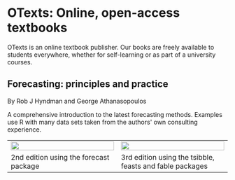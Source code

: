 # OTexts: Online, open-access textbooks

OTexts is an online textbook publisher. Our books are freely available to students everywhere, whether for self-learning or as part of a university courses.

## Forecasting: principles and practice
By Rob J Hyndman and George Athanasopoulos

A comprehensive introduction to the latest forecasting methods. Examples use R with many data sets taken from the authors' own consulting experience. 

<table>
  <tr>
    <td width="40%"><a href="https://OTexts.com/fpp2"><img src="https://otexts.com/img/fpp2_cover.jpg" width=100%></a></td>
    <td width="40%"><a href="https://OTexts.com/fpp3"><img src="https://otexts.com/img/fpp3_cover.jpg" width=100%></a></td>
  </tr>
  <tr>
    <td>2nd edition using the forecast package</td>
    <td>3rd edition using the tsibble, feasts and fable packages</td>
  </tr>
</table>
